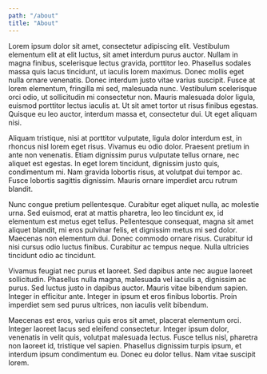 ```yaml
---
path: "/about"
title: "About"
---
```


Lorem ipsum dolor sit amet, consectetur adipiscing elit. Vestibulum elementum elit at elit luctus, sit amet interdum purus auctor. Nullam in magna finibus, scelerisque lectus gravida, porttitor leo. Phasellus sodales massa quis lacus tincidunt, ut iaculis lorem maximus. Donec mollis eget nulla ornare venenatis. Donec interdum justo vitae varius suscipit. Fusce at lorem elementum, fringilla mi sed, malesuada nunc. Vestibulum scelerisque orci odio, ut sollicitudin mi consectetur non. Mauris malesuada dolor ligula, euismod porttitor lectus iaculis at. Ut sit amet tortor ut risus finibus egestas. Quisque eu leo auctor, interdum massa et, consectetur dui. Ut eget aliquam nisi.

Aliquam tristique, nisi at porttitor vulputate, ligula dolor interdum est, in rhoncus nisl lorem eget risus. Vivamus eu odio dolor. Praesent pretium in ante non venenatis. Etiam dignissim purus vulputate tellus ornare, nec aliquet est egestas. In eget lorem tincidunt, dignissim justo quis, condimentum mi. Nam gravida lobortis risus, at volutpat dui tempor ac. Fusce lobortis sagittis dignissim. Mauris ornare imperdiet arcu rutrum blandit.

Nunc congue pretium pellentesque. Curabitur eget aliquet nulla, ac molestie urna. Sed euismod, erat at mattis pharetra, leo leo tincidunt ex, id elementum est metus eget tellus. Pellentesque consequat, magna sit amet aliquet blandit, mi eros pulvinar felis, et dignissim metus mi sed dolor. Maecenas non elementum dui. Donec commodo ornare risus. Curabitur id nisi cursus odio luctus finibus. Curabitur ac tempus neque. Nulla ultricies tincidunt odio ac tincidunt.

Vivamus feugiat nec purus et laoreet. Sed dapibus ante nec augue laoreet sollicitudin. Phasellus nulla magna, malesuada vel iaculis a, dignissim ac purus. Sed luctus justo in dapibus auctor. Mauris vitae bibendum sapien. Integer in efficitur ante. Integer in ipsum et eros finibus lobortis. Proin imperdiet sem sed purus ultrices, non iaculis velit bibendum.

Maecenas est eros, varius quis eros sit amet, placerat elementum orci. Integer laoreet lacus sed eleifend consectetur. Integer ipsum dolor, venenatis in velit quis, volutpat malesuada lectus. Fusce tellus nisl, pharetra non laoreet id, tristique vel sapien. Phasellus dignissim turpis ipsum, et interdum ipsum condimentum eu. Donec eu dolor tellus. Nam vitae suscipit lorem.
